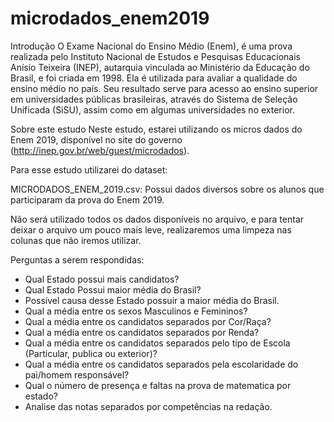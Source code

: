 # microdados_enem2019

Introdução
O Exame Nacional do Ensino Médio (Enem), é uma prova realizada pelo Instituto Nacional de Estudos e Pesquisas Educacionais Anísio Teixeira (INEP), autarquia vinculada ao Ministério da Educação do Brasil, e foi criada em 1998. Ela é utilizada para avaliar a qualidade do ensino médio no país. Seu resultado serve para acesso ao ensino superior em universidades públicas brasileiras, através do Sistema de Seleção Unificada (SiSU), assim como em algumas universidades no exterior.

Sobre este estudo
Neste estudo, estarei utilizando os micros dados do Enem 2019, disponível no site do governo (http://inep.gov.br/web/guest/microdados).

Para esse estudo utilizarei do dataset:

MICRODADOS_ENEM_2019.csv: Possui dados diversos sobre os alunos que participaram da prova do Enem 2019.

Não será utilizado todos os dados disponíveis no arquivo, e para tentar deixar o arquivo um pouco mais leve, realizaremos uma limpeza nas colunas que não iremos utilizar.

Perguntas a serem respondidas:

- Qual Estado possui mais candidatos?
- Qual Estado Possui maior média do Brasil?
- Possível causa desse Estado possuir a maior média do Brasil.
- Qual a média entre os sexos Masculinos e Femininos?
- Qual a média entre os candidatos separados por Cor/Raça?
- Qual a média entre os candidatos separados por Renda?
- Qual a média entre os candidatos separados pelo tipo de Escola (Particular, publica ou exterior)?
- Qual a média entre os candidatos separados pela escolaridade do pai/homem responsável?
- Qual o número de presença e faltas na prova de matematica por estado?
- Analise das notas separados por competências na redação.
